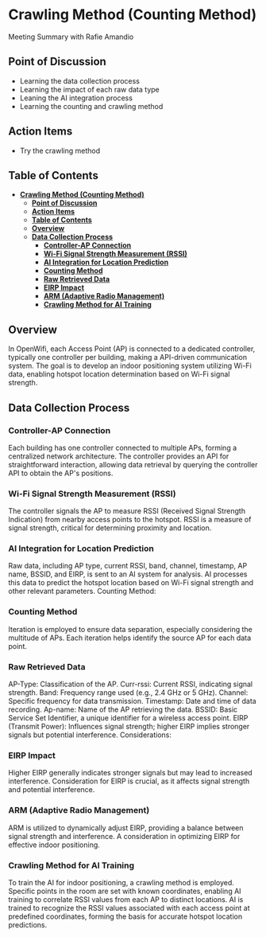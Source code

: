 # **Crawling Method (Counting Method)**
Meeting Summary with Rafie Amandio

## **Point of Discussion**
- Learning the data collection process
- Learning the impact of each raw data type
- Leaning the AI integration process
- Learning the counting and crawling method

## **Action Items**
- Try the crawling method

## **Table of Contents**
- [**Crawling Method (Counting Method)**](#crawling-method-counting-method)
  - [**Point of Discussion**](#point-of-discussion)
  - [**Action Items**](#action-items)
  - [**Table of Contents**](#table-of-contents)
  - [**Overview**](#overview)
  - [**Data Collection Process**](#data-collection-process)
    - [**Controller-AP Connection**](#controller-ap-connection)
    - [**Wi-Fi Signal Strength Measurement (RSSI)**](#wi-fi-signal-strength-measurement-rssi)
    - [**AI Integration for Location Prediction**](#ai-integration-for-location-prediction)
    - [**Counting Method**](#counting-method)
    - [**Raw Retrieved Data**](#raw-retrieved-data)
    - [**EIRP Impact**](#eirp-impact)
    - [**ARM (Adaptive Radio Management)**](#arm-adaptive-radio-management)
    - [**Crawling Method for AI Training**](#crawling-method-for-ai-training)


## **Overview**
In OpenWifi, each Access Point (AP) is connected to a dedicated controller, typically one controller per building, making a API-driven communication system. The goal is to develop an indoor positioning system utilizing Wi-Fi data, enabling hotspot location determination based on Wi-Fi signal strength.

## **Data Collection Process**

### **Controller-AP Connection**

Each building has one controller connected to multiple APs, forming a centralized network architecture.
The controller provides an API for straightforward interaction, allowing data retrieval by querying the controller API to obtain the AP's positions.


### **Wi-Fi Signal Strength Measurement (RSSI)**
The controller signals the AP to measure RSSI (Received Signal Strength Indication) from nearby access points to the hotspot.
RSSI is a measure of signal strength, critical for determining proximity and location.

### **AI Integration for Location Prediction**

Raw data, including AP type, current RSSI, band, channel, timestamp, AP name, BSSID, and EIRP, is sent to an AI system for analysis.
AI processes this data to predict the hotspot location based on Wi-Fi signal strength and other relevant parameters.
Counting Method:

### **Counting Method**
Iteration is employed to ensure data separation, especially considering the multitude of APs. Each iteration helps identify the source AP for each data point.


### **Raw Retrieved Data**
AP-Type: Classification of the AP.
Curr-rssi: Current RSSI, indicating signal strength.
Band: Frequency range used (e.g., 2.4 GHz or 5 GHz).
Channel: Specific frequency for data transmission.
Timestamp: Date and time of data recording.
Ap-name: Name of the AP retrieving the data.
BSSID: Basic Service Set Identifier, a unique identifier for a wireless access point.
EIRP (Transmit Power): Influences signal strength; higher EIRP implies stronger signals but potential interference.
Considerations:

### **EIRP Impact**

Higher EIRP generally indicates stronger signals but may lead to increased interference.
Consideration for EIRP is crucial, as it affects signal strength and potential interference.

### **ARM (Adaptive Radio Management)**

ARM is utilized to dynamically adjust EIRP, providing a balance between signal strength and interference.
A consideration in optimizing EIRP for effective indoor positioning.

### **Crawling Method for AI Training**
To train the AI for indoor positioning, a crawling method is employed.
Specific points in the room are set with known coordinates, enabling AI training to correlate RSSI values from each AP to distinct locations.
AI is trained to recognize the RSSI values associated with each access point at predefined coordinates, forming the basis for accurate hotspot location predictions.